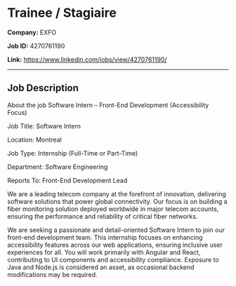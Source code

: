 # Trainee / Stagiaire

**Company:** EXFO

**Job ID:** 4270761190

**Link:** https://www.linkedin.com/jobs/view/4270761190/

---

## Job Description

About the job
Software Intern – Front-End Development (Accessibility Focus) 

Job Title: Software Intern

Location: Montreal

Job Type: Internship (Full-Time or Part-Time)

Department: Software Engineering

Reports To: Front-End Development Lead



We are a leading telecom company at the forefront of innovation, delivering software solutions that power global connectivity. Our focus is on building a fiber monitoring solution deployed worldwide in major telecom accounts, ensuring the performance and reliability of critical fiber networks.



We are seeking a passionate and detail-oriented Software Intern to join our front-end development team. This internship focuses on enhancing accessibility features across our web applications, ensuring inclusive user experiences for all. You will work primarily with Angular and React, contributing to UI components and accessibility compliance. Exposure to Java and Node.js is considered an asset, as occasional backend modifications may be required.
